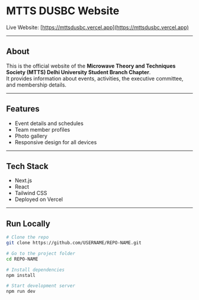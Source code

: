 # MTTS DUSBC Website

Live Website: [https://mttsdusbc.vercel.app](https://mttsdusbc.vercel.app)

---

## About
This is the official website of the **Microwave Theory and Techniques Society (MTTS) Delhi University Student Branch Chapter**.  
It provides information about events, activities, the executive committee, and membership details.

---

## Features
- Event details and schedules
- Team member profiles
- Photo gallery
- Responsive design for all devices

---

## Tech Stack
- Next.js
- React
- Tailwind CSS
- Deployed on Vercel

---

## Run Locally
```bash
# Clone the repo
git clone https://github.com/USERNAME/REPO-NAME.git

# Go to the project folder
cd REPO-NAME

# Install dependencies
npm install

# Start development server
npm run dev

